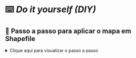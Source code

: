 # ⌨️ _Do it yourself (DIY)_

## 🐢 Passo a passo para aplicar o mapa em Shapefile

<details>

<summary>Clique aqui para visualizar o passo a passo</summary>

1. Antes, certifique-se que colocou os dados do Shapefile em uma CASLIB específica. Geralmente você terá que pedir para um Administrador SAS para fazer isso.

	![Passo 1](/images/SH_01.png)

2. Depois, com o caminho do arquivo em mãos, faça o login no SAS® Viya no seu ambiente.
3. Vá até a ferramenta SAS® Studio - Develop SAS Code.
4. Abra um novo SAS Program.
5. Copie e cole o código e altere os parâmetros de acordo com o que você deseja. Nesse caso, faremos um mapa do Estado do Rio de Janeiro.

	![Passo 5](/images/SH_02.png)

	![Passo 5](/images/SH_03.png)

6. Salve o seu código, caso ache necessário. Depois, execute o código clicando em ```run```.

	![Passo 6](/images/SH_04.png)

7. Depois do código executado sem erros, vá agora até a ferramenta SAS® Visual Analytics - Explorar e visualizar.
8. Para efeito de teste, usaremos a própria tabela que criamos, mas você pode usar na tabela de negócios. Certifique-se que a sua tabela contenha o código do município de acordo com o IBGE.
9. Crie um novo relatório e vá em adicionar dados. Selecione a tabela criada final. No nosso caso, usaremos ```SAS_MAP_RJ```.

	![Passo 9](/images/SH_05.png)

10. Duplique a coluna ```CD_MUN``` e altere a classificação para Geografia.

	![Passo 10](/images/SH_06.png)

11. Na nova tela, coloque os mesmos parâmetros na _print_ abaixo.

	![Passo 11.1](/images/SH_07.png)

	![Passo 11.2](/images/SH_08.png)

	![Passo 11.3](/images/SH_09.png)

	![Passo 11.4](/images/SH_10.png)

12. Veja que, se aparecer a área corretamente protada no mapa, significa que você seguiu os passos corretamente. Agora, vá em *Objetos* e arraste a *Região geográfica* para a tela gráfica.

	![Passo 12](/images/GJ_12.png)

13. Em *Atribuir dados*, selecione em *Geografia* o mapa que você criou nos passos anteriores.

	![Passo 13.1](/images/GJ_13.png)

	![Passo 13.2](/images/SH_11.png)

14. Se você executou todos os passos corretamente, você deve visualizar o mapa com as regiões plotadas.

	![Passo 14](/images/SH_12.png)

15. Você pode alterar o _Design_ do mapa como quiser. Abaixo um Exemplo de Como você pode colocar.

	![Passo 15](/images/SH_13.png)

</details>